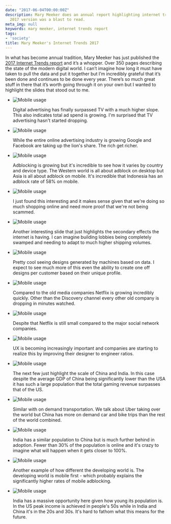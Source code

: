 ```yaml
---
date: "2017-06-04T00:00:00Z"
description: Mary Meeker does an annual report highlighting internet trends and the
  2017 version was a blast to read.
meta_img: null
keywords: mary meeker, internet trends report
tags:
- 'society'
title: Mary Meeker's Internet Trends 2017
---
```


In what has become annual tradition, Mary Meeker has just published the [2017 Internet Trends report](http://dq756f9pzlyr3.cloudfront.net/file/Internet+Trends+2017+Report.pdf) and it’s a whopper. Over 350 pages describing the state of the modern digital world. I can’t imagine how long it must have taken to pull the data and put it together but I’m incredibly grateful that it’s been done and continues to be done every year. There’s so much great stuff in there that it’s worth going through it on your own but I wanted to highlight the slides that stood out to me.

<ul class="thumbnails">
  <li>
    <div class="thumbnail">
      <img src="/image/mm-age-income-distribution.png" alt="Mobile usage" data-width="1908" data-height="1426" data-layout="responsive" />
      <p class="caption">Digital advertising has finally surpassed TV with a much higher slope. This also indicates total ad spend is growing. I'm surprised that TV advertising hasn't started dropping.</p>
    </div>
  </li>

  <li>
    <div class="thumbnail">
      <img src="/image/mm-age-income-distribution.png" alt="Mobile usage" data-width="1908" data-height="1426" data-layout="responsive" />
      <p class="caption">While the entire online advertising industry is growing Google and Facebook are taking up the lion's share. The rich get richer.</p>
    </div>
  </li>

  <li>
    <div class="thumbnail">
      <img src="/image/mm-age-income-distribution.png" alt="Mobile usage" data-width="1908" data-height="1426" data-layout="responsive" />
      <p class="caption">Adblocking is growing but it's incredible to see how it varies by country and device type. The Western world is all about adblock on desktop but Asia is all about adblock on mobile. It's incredible that Indonesia has an adblock rate of 58% on mobile.</p>
    </div>
  </li>

  <li>
    <div class="thumbnail">
      <img src="/image/mm-age-income-distribution.png" alt="Mobile usage" data-width="1908" data-height="1426" data-layout="responsive" />
      <p class="caption">I just found this interesting and it makes sense given that we're doing so much shopping online and need more proof that we're not being scammed.</p>
    </div>
  </li>

  <li>
    <div class="thumbnail">
      <img src="/image/mm-age-income-distribution.png" alt="Mobile usage" data-width="1908" data-height="1426" data-layout="responsive" />
      <p class="caption">Another interesting slide that just highlights the secondary effects the internet is having. I can imagine building lobbies being completely swamped and needing to adapt to much higher shipping volumes.</p>
    </div>
  </li>

  <li>
    <div class="thumbnail">
      <img src="/image/mm-age-income-distribution.png" alt="Mobile usage" data-width="1908" data-height="1426" data-layout="responsive" />
      <p class="caption">Pretty cool seeing designs generated by machines based on data. I expect to see much more of this even the ability to create one off designs per customer based on their unique profile.</p>
    </div>
  </li>

  <li>
    <div class="thumbnail">
      <img src="/image/mm-age-income-distribution.png" alt="Mobile usage" data-width="1908" data-height="1426" data-layout="responsive" />
      <p class="caption">Compared to the old media companies Netflix is growing incredibly quickly. Other than the Discovery channel every other old company is dropping in minutes watched.</p>
    </div>
  </li>

  <li>
    <div class="thumbnail">
      <img src="/image/mm-age-income-distribution.png" alt="Mobile usage" data-width="1908" data-height="1426" data-layout="responsive" />
      <p class="caption">Despite that Netflix is still small compared to the major social network companies.</p>
    </div>
  </li>

  <li>
    <div class="thumbnail">
      <img src="/image/mm-age-income-distribution.png" alt="Mobile usage" data-width="1908" data-height="1426" data-layout="responsive" />
      <p class="caption">UX is becoming increasingly important and companies are starting to realize this by improving their designer to engineer ratios.</p>
    </div>
  </li>

  <li>
    <div class="thumbnail">
      <img src="/image/mm-age-income-distribution.png" alt="Mobile usage" data-width="1908" data-height="1426" data-layout="responsive" />
      <p class="caption">The next few just highlight the scale of China and India. In this case despite the average GDP of China being significantly lower than the USA it has such a large population that the total gaming revenue surpasses that of the US.</p>
    </div>
  </li>

  <li>
    <div class="thumbnail">
      <img src="/image/mm-age-income-distribution.png" alt="Mobile usage" data-width="1908" data-height="1426" data-layout="responsive" />
      <p class="caption">Similar with on demand transportation. We talk about Uber taking over the world but China has more on demand car and bike trips than the rest of the world combined.</p>
    </div>
  </li>

  <li>
    <div class="thumbnail">
      <img src="/image/mm-age-income-distribution.png" alt="Mobile usage" data-width="1908" data-height="1426" data-layout="responsive" />
      <p class="caption">India has a similar population to China but is much further behind in adoption. Fewer than 30% of the population is online and it's crazy to imagine what will happen when it gets closer to 100%.</p>
    </div>
  </li>

  <li>
    <div class="thumbnail">
      <img src="/image/mm-age-income-distribution.png" alt="Mobile usage" data-width="1908" data-height="1426" data-layout="responsive" />
      <p class="caption">Another example of how different the developing world is. The developing world is mobile first - which probably explains the significantly higher rates of mobile adblocking.</p>
    </div>
  </li>

  <li>
    <div class="thumbnail">
      <img src="/image/mm-age-income-distribution.png" alt="Mobile usage" data-width="1908" data-height="1426" data-layout="responsive" />
      <p class="caption">India has a massive opportunity here given how young its population is. In the US peak income is achieved in people's 50s while in India and China it's in the 20s and 30s. It's hard to fathom what this means for the future.</p>
    </div>
  </li>
</ul>
